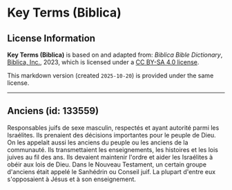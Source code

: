 # Key Terms (Biblica)

## License Information

**Key Terms (Biblica)** is based on and adapted from: _Biblica Bible Dictionary_, [Biblica, Inc.](https://www.biblica.com/), 2023, which is licensed under a [CC BY-SA 4.0 license](https://creativecommons.org/licenses/by-sa/4.0/legalcode.en).

This markdown version (created `2025-10-20`) is provided under the same license.



--------------------------------

## Anciens (id: 133559)

Responsables juifs de sexe masculin, respectés et ayant autorité parmi les Israélites. Ils prenaient des décisions importantes pour le peuple de Dieu. On les appelait aussi les anciens du peuple ou les anciens de la communauté. Ils transmettaient les enseignements, les histoires et les lois juives au fil des ans. Ils devaient maintenir l'ordre et aider les Israélites à obéir aux lois de Dieu. Dans le Nouveau Testament, un certain groupe d'anciens était appelé le Sanhédrin ou Conseil juif. La plupart d'entre eux s'opposaient à Jésus et à son enseignement.


